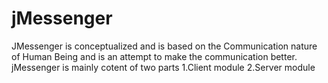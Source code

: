 # jMessenger
JMessenger is conceptualized and is based on the Communication nature of Human Being and is an attempt to make the communication better.
jMessenger is mainly cotent of two parts 
1.Client module 
2.Server module


